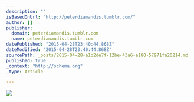 ```yaml
---
description: ""
isBasedOnUrl: "http://peterdiamandis.tumblr.com/"
author: []
publisher:
  domain: peterdiamandis.tumblr.com
  name: peterdiamandis.tumblr.com
datePublished: "2015-04-28T23:40:44.868Z"
dateModified: "2015-04-28T23:40:44.868Z"
sourcePath: _posts/2015-04-28-a1b2de7f-12be-43a6-a180-57971fa20214.md
published: true
_context: "http://schema.org"
_type: Article

---
```

![](http://www.diamandis.com/wp-content/uploads/2015/04/Untitled.png)